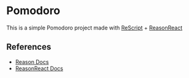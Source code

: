 # Pomodoro

This is a simple Pomodoro project made with [ReScript](https://rescript-lang.org/) + [ReasonReact](https://reasonml.github.io/reason-react/en/)

## References
- [Reason Docs](https://reasonml.github.io/docs/en/what-and-why)
- [ReasonReact Docs](https://reasonml.github.io/reason-react/docs/en/installation)
